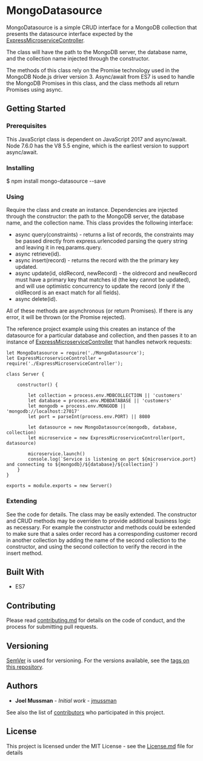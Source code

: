 # MongoDatasource

MongoDatasource is a simple CRUD interface for a MongoDB collection that presents the datasource interface expected by the [ExpressMicroserviceController](https://github.com/jmussman/express-microservice-controller).

The class will have the path to the MongoDB server, the database name, and the collection name injected through the constructor.

The methods of this class rely on the Promise technology used in the MongoDB Node.js driver version 3. Async/await from ES7 is used to handle the MongoDB Promises in this class, and the class methods all return Promises using async.

## Getting Started

### Prerequisites

This JavaScript class is dependent on JavaScript 2017 and async/await. Node 7.6.0 has the V8 5.5 engine, which is the earliest version to support async/await.

### Installing

$ npm install mongo-datasource --save

### Using

Require the class and create an instance. Dependencies are injected through the constructor: the path to the MongoDB server, the database name, and the collection name. This class provides the following interface:

* async query(constraints) - returns a list of records, the constraints may be passed directly from express.urlencoded parsing the query string and leaving it in req.params.query.
* async retrieve(id).
* async insert(record) - returns the record with the the primary key updated.
* async update(id, oldRecord, newRecord) - the oldrecord and newRecord must have a primary key that matches id (the key cannot be updated), and will use optimistic concurrency to update the record (only if the oldRecord is an exact match for all fields).
* async delete(id).

All of these methods are asynchronous (or return Promises). If there is any error, it will be thrown (or the Promise rejected).

The reference project example using this creates an instance of the datasource for a particular database and collection, and then passes it to an instance of [ExpressMicroserviceController](http://github.com/jmussman/express-microservice-controller) that handles network requests:

```
let MongoDatasource = require('./MongoDatasource');
let ExpressMicroserviceController = require('./ExpressMicroserviceController');

class Server {

    constructor() {

        let collection = process.env.MDBCOLLECTION || 'customers'
        let database = process.env.MDBDATABASE || 'customers'
        let mongodb = process.env.MONGODB || 'mongodb://localhost:27017'
        let port = parseInt(process.env.PORT) || 8080
        
        let datasource = new MongoDatasource(mongodb, database, collection)
        let microservice = new ExpressMicroserviceController(port, datasource)

        microservice.launch()
        console.log(`Service is listening on port ${microservice.port} and connecting to ${mongodb}/${database}/${collection}`)
    }
}

exports = module.exports = new Server()
```

### Extending

See the code for details. The class may be easily extended. The constructor and CRUD methods may be overriden to provide additional business logic as necessary. For example the constructor and methods could be extended to make sure that a sales order record has a corresponding customer record in another collection by adding the name of the second collection to the constructor, and using the second collection to verify the record in the insert method.

## Built With

* ES7

## Contributing

Please read [contributing.md](https://gist.github.com/jmussman/616e291cd7b97f66a3af68298e51c40d) for details on the code of conduct, and the process for submitting pull requests.

## Versioning

[SemVer](http://semver.org/) is used for versioning. For the versions available, see the [tags on this repository](https://github.com/your/project/tags). 

## Authors

* **Joel Mussman** - *Initial work* - [jmussman](https://github.com/jmussman)

See also the list of [contributors](https://github.com/jmussman/express-microservice-controller/contributors) who participated in this project.

## License

This project is licensed under the MIT License - see the [License.md](License.md) file for details
